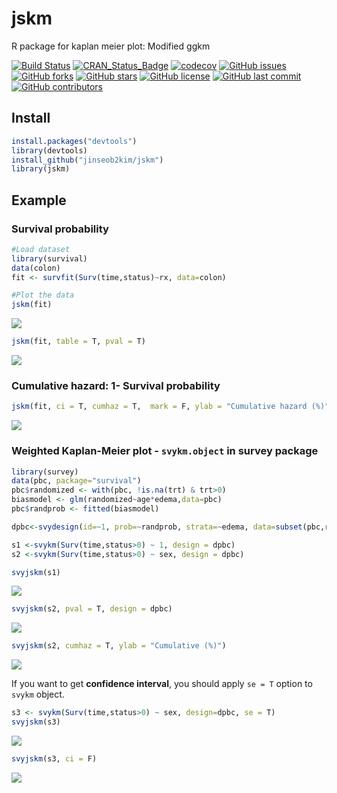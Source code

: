 jskm
================

R package for kaplan meier plot: Modified ggkm

[![Build
Status](https://travis-ci.org/jinseob2kim/jskm.svg?branch=master)](https://travis-ci.org/jinseob2kim/jskm)
[![CRAN\_Status\_Badge](http://www.r-pkg.org/badges/version/jskm)](http://cran.r-project.org/package=jskm)
[![codecov](https://codecov.io/github/jinseob2kim/jskm/branch/master/graphs/badge.svg)](https://codecov.io/github/jinseob2kim/jskm)
[![GitHub
issues](https://img.shields.io/github/issues/jinseob2kim/jskm.svg)](https://github.com/jinseob2kim/jskm/issues)
[![GitHub
forks](https://img.shields.io/github/forks/jinseob2kim/jskm.svg)](https://github.com/jinseob2kim/jskm/network)
[![GitHub
stars](https://img.shields.io/github/stars/jinseob2kim/jskm.svg)](https://github.com/jinseob2kim/jskm/stargazers)
[![GitHub
license](https://img.shields.io/github/license/jinseob2kim/jskm.svg)](https://github.com/jinseob2kim/jskm/blob/master/LICENSE)
[![GitHub last
commit](https://img.shields.io/github/last-commit/google/skia.svg)](https://github.com/jinseob2kim/jskm)
[![GitHub
contributors](https://img.shields.io/github/contributors/jinseob2kim/jskm.svg?maxAge=2592000)](https://github.com/jinseob2kim/jskm/graphs/contributors)

## Install

``` r
install.packages("devtools")
library(devtools)
install_github("jinseob2kim/jskm")
library(jskm)
```

## Example

### Survival probability

``` r
#Load dataset
library(survival)
data(colon)
fit <- survfit(Surv(time,status)~rx, data=colon)

#Plot the data
jskm(fit)
```

![](README_files/figure-gfm/unnamed-chunk-1-1.png)<!-- -->

``` r
jskm(fit, table = T, pval = T)
```

![](README_files/figure-gfm/unnamed-chunk-1-2.png)<!-- -->

### Cumulative hazard: 1- Survival probability

``` r
jskm(fit, ci = T, cumhaz = T,  mark = F, ylab = "Cumulative hazard (%)")
```

![](README_files/figure-gfm/unnamed-chunk-2-1.png)<!-- -->

### Weighted Kaplan-Meier plot - `svykm.object` in **survey** package

``` r
library(survey)
data(pbc, package="survival")
pbc$randomized <- with(pbc, !is.na(trt) & trt>0)
biasmodel <- glm(randomized~age*edema,data=pbc)
pbc$randprob <- fitted(biasmodel)

dpbc<-svydesign(id=~1, prob=~randprob, strata=~edema, data=subset(pbc,randomized))

s1 <-svykm(Surv(time,status>0) ~ 1, design = dpbc)
s2 <-svykm(Surv(time,status>0) ~ sex, design = dpbc)

svyjskm(s1)
```

![](README_files/figure-gfm/unnamed-chunk-3-1.png)<!-- -->

``` r
svyjskm(s2, pval = T, design = dpbc)
```

![](README_files/figure-gfm/unnamed-chunk-3-2.png)<!-- -->

``` r
svyjskm(s2, cumhaz = T, ylab = "Cumulative (%)") 
```

![](README_files/figure-gfm/unnamed-chunk-3-3.png)<!-- -->

If you want to get **confidence interval**, you should apply `se = T`
option to `svykm` object.

``` r
s3 <- svykm(Surv(time,status>0) ~ sex, design=dpbc, se = T)
svyjskm(s3)
```

![](README_files/figure-gfm/unnamed-chunk-4-1.png)<!-- -->

``` r
svyjskm(s3, ci = F)
```

![](README_files/figure-gfm/unnamed-chunk-4-2.png)<!-- -->
